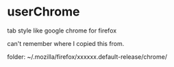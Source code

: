 # userChrome
tab style like google chrome for firefox

can't remember where I copied this from.

folder: ~/.mozilla/firefox/xxxxxx.default-release/chrome/
